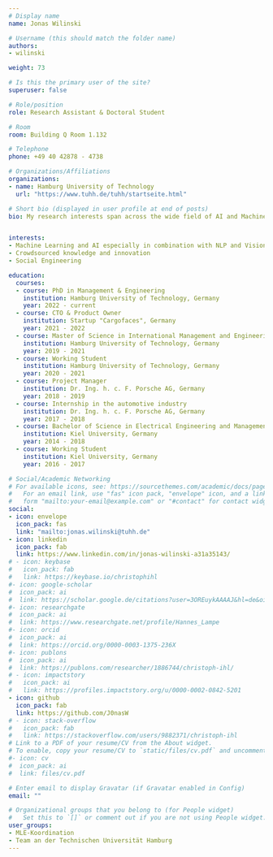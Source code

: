 ```yaml
---
# Display name
name: Jonas Wilinski

# Username (this should match the folder name)
authors:
- wilinski

weight: 73

# Is this the primary user of the site?
superuser: false

# Role/position
role: Research Assistant & Doctoral Student

# Room
room: Building Q Room 1.132

# Telephone
phone: +49 40 42878 - 4738

# Organizations/Affiliations
organizations:
- name: Hamburg University of Technology
  url: "https://www.tuhh.de/tuhh/startseite.html"

# Short bio (displayed in user profile at end of posts)
bio: My research interests span across the wide field of AI and Machine Learning in combination with managerial and cultural implications.


interests:
- Machine Learning and AI especially in combination with NLP and Vision
- Crowdsourced knowledge and innovation
- Social Engineering

education:
  courses:
  - course: PhD in Management & Engineering
    institution: Hamburg University of Technology, Germany
    year: 2022 - current
  - course: CTO & Product Owner
    institution: Startup "Cargofaces", Germany
    year: 2021 - 2022
  - course: Master of Science in International Management and Engineering
    institution: Hamburg University of Technology, Germany
    year: 2019 - 2021
  - course: Working Student
    institution: Hamburg University of Technology, Germany
    year: 2020 - 2021
  - course: Project Manager
    institution: Dr. Ing. h. c. F. Porsche AG, Germany
    year: 2018 - 2019
  - course: Internship in the automotive industry
    institution: Dr. Ing. h. c. F. Porsche AG, Germany
    year: 2017 - 2018
  - course: Bachelor of Science in Electrical Engineering and Management
    institution: Kiel University, Germany
    year: 2014 - 2018
  - course: Working Student
    institution: Kiel University, Germany
    year: 2016 - 2017

# Social/Academic Networking
# For available icons, see: https://sourcethemes.com/academic/docs/page-builder/#icons
#   For an email link, use "fas" icon pack, "envelope" icon, and a link in the
#   form "mailto:your-email@example.com" or "#contact" for contact widget.
social:
- icon: envelope
  icon_pack: fas
  link: "mailto:jonas.wilinski@tuhh.de"
- icon: linkedin
  icon_pack: fab
  link: https://www.linkedin.com/in/jonas-wilinski-a31a35143/
# - icon: keybase
#   icon_pack: fab
#   link: https://keybase.io/christophihl
#- icon: google-scholar
#  icon_pack: ai
#  link: https://scholar.google.de/citations?user=3OREuykAAAAJ&hl=de&oi=ao
#- icon: researchgate
#  icon_pack: ai
#  link: https://www.researchgate.net/profile/Hannes_Lampe
#- icon: orcid
#  icon_pack: ai
#  link: https://orcid.org/0000-0003-1375-236X
#- icon: publons
#  icon_pack: ai
#  link: https://publons.com/researcher/1886744/christoph-ihl/
# - icon: impactstory
#   icon_pack: ai
#   link: https://profiles.impactstory.org/u/0000-0002-0842-5201
- icon: github
  icon_pack: fab
  link: https://github.com/J0nasW
# - icon: stack-overflow
#   icon_pack: fab
#   link: https://stackoverflow.com/users/9882371/christoph-ihl
# Link to a PDF of your resume/CV from the About widget.
# To enable, copy your resume/CV to `static/files/cv.pdf` and uncomment the lines below.
#- icon: cv
#  icon_pack: ai
#  link: files/cv.pdf

# Enter email to display Gravatar (if Gravatar enabled in Config)
email: ""

# Organizational groups that you belong to (for People widget)
#   Set this to `[]` or comment out if you are not using People widget.
user_groups:
- MLE-Koordination
- Team an der Technischen Universität Hamburg
---
```

